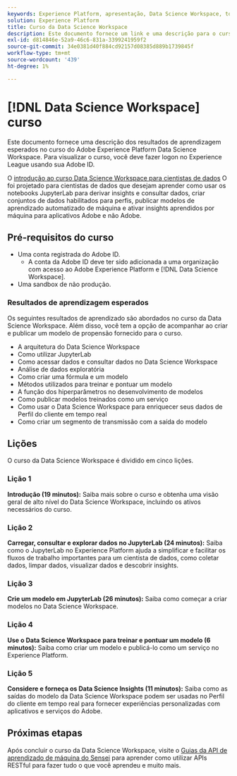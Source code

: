 ```yaml
---
keywords: Experience Platform, apresentação, Data Science Workspace, tópicos populares, curso de ciência de dados, curso, dsw
solution: Experience Platform
title: Curso da Data Science Workspace
description: Este documento fornece um link e uma descrição para o curso do Adobe Experience Platform Data Science Workspace.
exl-id: d814846e-52a9-46c6-831a-3399241959f2
source-git-commit: 34e0381d40f884cd92157d08385d889b1739845f
workflow-type: tm+mt
source-wordcount: '439'
ht-degree: 1%

---
```



# [!DNL Data Science Workspace] curso

Este documento fornece uma descrição dos resultados de aprendizagem esperados no curso do Adobe Experience Platform Data Science Workspace. Para visualizar o curso, você deve fazer logon no Experience League usando sua Adobe ID.

O [introdução ao curso Data Science Workspace para cientistas de dados](https://experienceleague.adobe.com/?recommended=ExperiencePlatform-U-1-2021.1.dsw) O foi projetado para cientistas de dados que desejam aprender como usar os notebooks JupyterLab para derivar insights e consultar dados, criar conjuntos de dados habilitados para perfis, publicar modelos de aprendizado automatizado de máquina e ativar insights aprendidos por máquina para aplicativos Adobe e não Adobe.

## Pré-requisitos do curso

- Uma conta registrada do Adobe ID.
   - A conta da Adobe ID deve ter sido adicionada a uma organização com acesso ao Adobe Experience Platform e [!DNL Data Science Workspace].
- Uma sandbox de não produção.

### Resultados de aprendizagem esperados

Os seguintes resultados de aprendizado são abordados no curso da Data Science Workspace. Além disso, você tem a opção de acompanhar ao criar e publicar um modelo de propensão fornecido para o curso.

- A arquitetura do Data Science Workspace
- Como utilizar JupyterLab
- Como acessar dados e consultar dados no Data Science Workspace
- Análise de dados exploratória
- Como criar uma fórmula e um modelo
- Métodos utilizados para treinar e pontuar um modelo
- A função dos hiperparâmetros no desenvolvimento de modelos
- Como publicar modelos treinados como um serviço
- Como usar o Data Science Workspace para enriquecer seus dados de Perfil do cliente em tempo real
- Como criar um segmento de transmissão com a saída do modelo

## Lições

O curso da Data Science Workspace é dividido em cinco lições.

### Lição 1

**Introdução (19 minutos):** Saiba mais sobre o curso e obtenha uma visão geral de alto nível do Data Science Workspace, incluindo os ativos necessários do curso.

### Lição 2

**Carregar, consultar e explorar dados no JupyterLab (24 minutos):** Saiba como o JupyterLab no Experience Platform ajuda a simplificar e facilitar os fluxos de trabalho importantes para um cientista de dados, como coletar dados, limpar dados, visualizar dados e descobrir insights.

### Lição 3

**Crie um modelo em JupyterLab (26 minutos):** Saiba como começar a criar modelos no Data Science Workspace.

### Lição 4

**Use o Data Science Workspace para treinar e pontuar um modelo (6 minutos):** Saiba como criar um modelo e publicá-lo como um serviço no Experience Platform.

### Lição 5

**Considere e forneça os Data Science Insights (11 minutos):** Saiba como as saídas do modelo da Data Science Workspace podem ser usadas no Perfil do cliente em tempo real para fornecer experiências personalizadas com aplicativos e serviços do Adobe.

## Próximas etapas

Após concluir o curso da Data Science Workspace, visite o [Guias da API de aprendizado de máquina do Sensei](./api/getting-started.md) para aprender como utilizar APIs RESTful para fazer tudo o que você aprendeu e muito mais.




